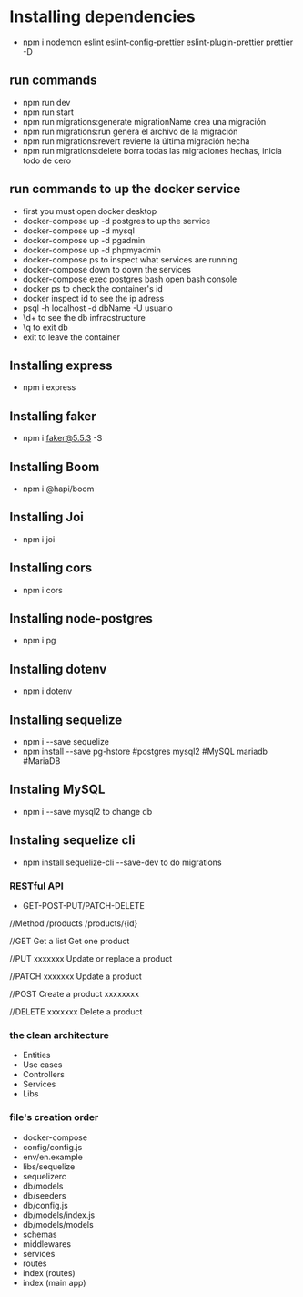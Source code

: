 # Installing dependencies

- npm i nodemon eslint eslint-config-prettier eslint-plugin-prettier prettier -D

## run commands
 - npm run dev
 - npm run start
 - npm run migrations:generate migrationName  crea una migración
 - npm run migrations:run   genera el archivo de la migración
 - npm run migrations:revert   revierte la última migración hecha
 - npm run migrations:delete  borra todas las migraciones hechas, inicia todo de cero

## run commands to up the docker service
- first you must open docker desktop
- docker-compose up -d postgres  to up the service
- docker-compose up -d mysql
- docker-compose up -d pgadmin
- docker-compose up -d phpmyadmin 
- docker-compose ps  to inspect what services are running
- docker-compose down to down the services
- docker-compose exec postgres bash   open bash console
- docker ps to check the container's id
-  docker inspect id to see the ip adress
- psql -h localhost -d dbName -U usuario
- \d+ to see the db infracstructure
- \q to exit db
- exit to leave the container


## Installing express
- npm i express


## Installing faker
- npm i faker@5.5.3 -S

## Installing Boom
- npm i @hapi/boom

## Installing Joi
- npm i joi

## Installing cors
- npm i cors

## Installing node-postgres
- npm i pg

## Installing dotenv
- npm i dotenv

## Installing sequelize
- npm i --save sequelize
- npm install --save pg-hstore  #postgres
                     mysql2      #MySQL
                     mariadb     #MariaDB  
                        


## Instaling MySQL 
- npm i --save mysql2   to change db

## Instaling sequelize cli 
- npm install sequelize-cli  --save-dev  to do migrations



### RESTful API
 
- GET-POST-PUT/PATCH-DELETE


//Method     /products      /products/{id}


//GET        Get a list      Get one product


//PUT         xxxxxxx        Update or replace a product


//PATCH       xxxxxxx        Update a product


//POST      Create a product  xxxxxxxx


//DELETE      xxxxxxx        Delete a product


### the clean architecture

- Entities
- Use cases
- Controllers
- Services
- Libs

### file's creation order
- docker-compose
- config/config.js
- env/en.example
- libs/sequelize
- sequelizerc
- db/models
- db/seeders
- db/config.js
- db/models/index.js
- db/models/models
- schemas
- middlewares
- services
- routes
- index (routes)
- index (main app)
